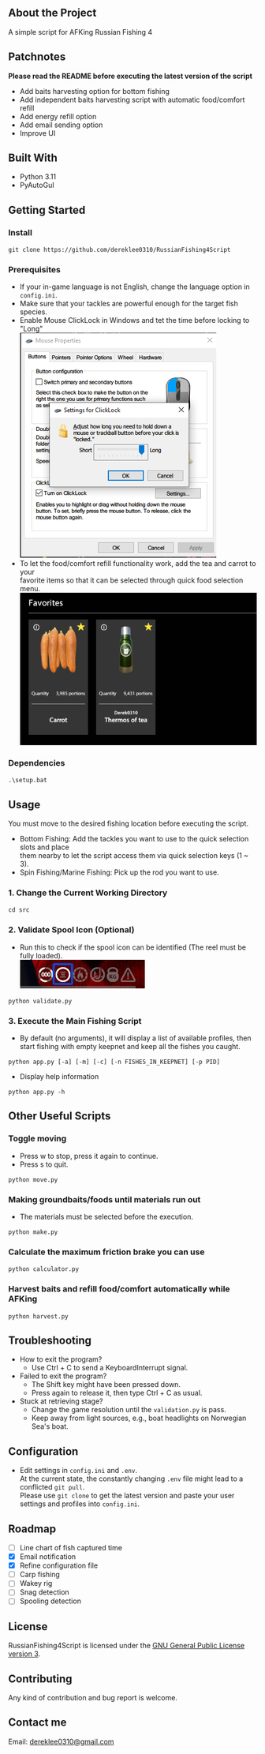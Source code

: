 ## About the Project
A simple script for AFKing Russian Fishing 4 

## Patchnotes
**Please read the README before executing the latest version of the script**
- Add baits harvesting option for bottom fishing
- Add independent baits harvesting script with automatic food/comfort refill
- Add energy refill option
- Add email sending option
- Improve UI


## Built With
* Python 3.11 
* PyAutoGuI
  
## Getting Started
### Install
```
git clone https://github.com/dereklee0310/RussianFishing4Script
```
### Prerequisites
- If your in-game language is not English, change the language option in `config.ini`.
- Make sure that your tackles are powerful enough for the target fish species.
- Enable Mouse ClickLock in Windows and tet the time before locking to "Long"  
![ClickLock](/static/readme/clicklock.png)
- To let the food/comfort refill functionality work, add the tea and carrot to your  
  favorite items so that it can be selected through quick food selection menu.
![Favorites](/static/readme/favorites.png)

### Dependencies
```
.\setup.bat
```

## Usage
You must move to the desired fishing location before executing the script.
- Bottom Fishing: Add the tackles you want to use to the quick selection slots and place  
them nearby to let the script access them via quick selection keys (1 ~ 3).
- Spin Fishing/Marine Fishing: Pick up the rod you want to use.

### 1. Change the Current Working Directory
```
cd src
```

### 2. Validate Spool Icon (Optional)
- Run this to check if the spool icon can be identified (The reel must be fully loaded).  
![Status](/static/readme/status.png)
```
python validate.py
```

### 3. Execute the Main Fishing Script
- By default (no arguments), it will display a list of available profiles, then start fishing with empty keepnet and keep all the fishes you caught.
```
python app.py [-a] [-m] [-c] [-n FISHES_IN_KEEPNET] [-p PID]
```
- Display help information
```
python app.py -h
```
## Other Useful Scripts
### Toggle moving
- Press w to stop, press it again to continue.
- Press s to quit.
```
python move.py
```

### Making groundbaits/foods until materials run out
- The materials must be selected before the execution.
```
python make.py
```

### Calculate the maximum friction brake you can use
```
python calculator.py
```

### Harvest baits and refill food/comfort automatically while AFKing
```
python harvest.py
```

## Troubleshooting
- How to exit the program?
  - Use Ctrl + C to send a KeyboardInterrupt signal.
- Failed to exit the program?
  - The Shift key might have been pressed down.
  - Press again to release it, then type Ctrl + C as usual.  
- Stuck at retrieving stage?
  - Change the game resolution until the `validation.py` is pass.
  - Keep away from light sources, e.g., boat headlights on Norwegian Sea's boat.

## Configuration
- Edit settings in `config.ini` and `.env`.  
At the current state, the constantly changing `.env` file might lead to a conflicted `git pull`.    
Please use `git clone` to get the latest version and paste your user settings and profiles into `config.ini`.

## Roadmap
- [ ] Line chart of fish captured time
- [x] Email notification
- [x] Refine configuration file 
- [ ] Carp fishing
- [ ] Wakey rig
- [ ] Snag detection
- [ ] Spooling detection

## License
RussianFishing4Script is licensed under the [GNU General Public License version 3](LICENSE).

## Contributing 
Any kind of contribution and bug report is welcome.
## Contact me
Email: dereklee0310@gmail.com 
